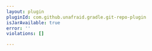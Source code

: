 ```yaml
---
layout: plugin
pluginId: com.github.unafraid.gradle.git-repo-plugin
isJarAvailable: true
error: ''
violations: []

---
```

